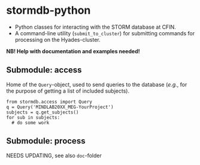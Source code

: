 stormdb-python
==============

* Python classes for interacting with the STORM database at CFIN.
* A command-line utility (`submit_to_cluster`) for submitting commands for processing on the Hyades-cluster.

__NB! Help with documentation and examples needed!__

Submodule: access
-----------------

Home of the `Query`-object, used to send queries to the database (_e.g._, for the purpose of getting a list of included subjects).

```
from stormdb.access import Query
q = Query('MINDLAB20XX_MEG-YourProject')
subjects = q.get_subjects()
for sub in subjects:
  # do some work
```

Submodule: process
-----------------

NEEDS UPDATING, see also `doc`-folder
